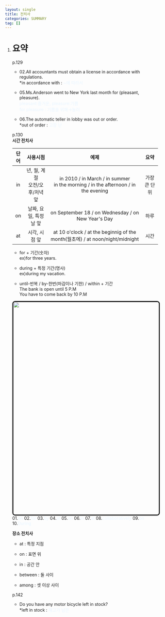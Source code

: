 ```yaml
---
layout: single
title: 전치사
categories: SUMMARY
tag: []
---
```


1. # 요약
   p.129   
   - 02.All accountants must obtain a license in accordance with regulations.   
   *in accordance with : <span style="color:#E8F5FF">~에 따라서</span>   

   - 05.Ms.Anderson went to New York last month for (pleasant, pleasure).   
   <span style="color:#E8F5FF">pleasant:즐거운, pleasure:기쁨</span>   
   <span style="color:#E8F5FF">for pleasure : 기쁨을 위해→놀러</span>   

   - 06.The automatic teller in lobby was out or order.   
   *out of order : <span style="color:#E8F5FF">고장 난</span>   

   p.130   
   __시간 전치사__   
   
   | 단어 |           사용시점            |                           예제                       |             요약              |
   |:---:|:-----------------------------:|:---------------------------------------------------:|:-----------------------------:|
   |  in |년, 월, 계절<br>오전/오후/저녁 앞|in 2010 / in March / in summer<br>in the morning / in the afternoon / in the evening|가장 큰 단위|
   |  on |        날짜, 요일, 특정 날 앞  |  on September 18 / on Wednesday / on New Year's Day  |   하루    |
   |  at |             시각, 시점 앞     |at 10 o'clock / at the beginnig of the month(월초에) / at noon/night/midnight| 시간 |

   - for + 기간(숫자)   
   ex)for three years.   

   - during + 특정 기간(명사)   
   ex)during my vacation.   

   - until-반복 / by-한번(마감이나 기한) / within + 기간   
   The bank is open until 5 P.M   
   You have to come back by 10 P.M   

   <img src="../../imgs/eng/preposition_matter.jpg" style="border:3px solid black;border-radius:9px;width:700px">   
   01.<span style="color:#E8F5FF">on</span>  02.<span style="color:#E8F5FF">for</span>  03.<span style="color:#E8F5FF">by</span>  04.<span style="color:#E8F5FF">at</span>  05.<span style="color:#E8F5FF">on</span>   
   06.<span style="color:#E8F5FF">in</span>  07.<span style="color:#E8F5FF">at</span>  08.<span style="color:#E8F5FF">collaboratively</span>  09.<span style="color:#E8F5FF">on</span>  10.<span style="color:#E8F5FF">During</span>   
   
   __장소 전치사__   

   - at : 특정 지점   
   - on : 표면 위   
   - in : 공간 안   

   - between : 둘 사이   
   - among : 셋 이상 사이   

   p.142   
   - Do you have any motor bicycle left in stock?   
   *left in stock : <span style="color:#E8F5FF">재고가 남은</span>   



   
   
   


